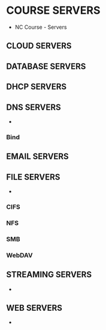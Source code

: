 # COURSE SERVERS

  - NC Course - Servers


## CLOUD SERVERS

## DATABASE SERVERS

## DHCP SERVERS

## DNS SERVERS
  
  -

### Bind

## EMAIL SERVERS

## FILE SERVERS

  -

### CIFS

### NFS

### SMB

### WebDAV

## STREAMING SERVERS  

  -

## WEB SERVERS

  -
